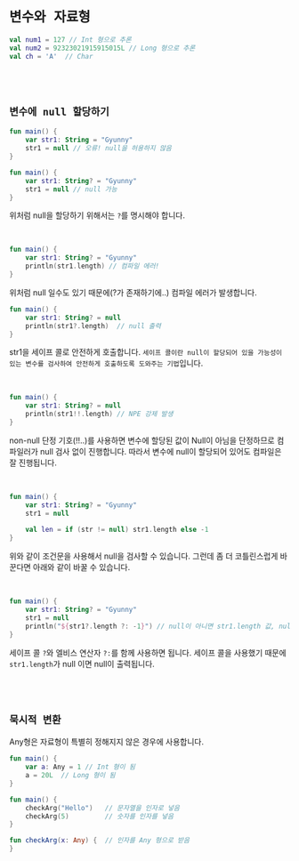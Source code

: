 # `변수와 자료형`

```kotlin
val num1 = 127 // Int 형으로 추론
val num2 = 92323021915915015L // Long 형으로 추론
val ch = 'A'  // Char
```

<br> <br>

## `변수에 null 할당하기`

```kotlin
fun main() { 
    var str1: String = "Gyunny"
    str1 = null // 오류! null을 허용하지 않음 
}
```

```kotlin
fun main() {
    var str1: String? = "Gyunny"
    str1 = null // null 가능
}
```

위처럼 null을 할당하기 위해서는 `?`를 명시해야 합니다. 

<br>

```kotlin
fun main() {
    var str1: String? = "Gyunny"
    println(str1.length) // 컴파일 에러!
}
```

위처럼 null 일수도 있기 때문에(?가 존재하기에..) 컴파일 에러가 발생합니다.

```kotlin
fun main() {
    var str1: String? = null
    println(str1?.length)  // null 출력
}
```

str1을 세이프 콜로 안전하게 호출합니다. `세이프 콜이란 null이 할당되어 있을 가능성이 있는 변수를 검사하여 안전하게 호출하도록 도와주는 기법`입니다.

<br>

```kotlin
fun main() {
    var str1: String? = null
    println(str1!!.length) // NPE 강제 발생
}
```

non-null 단정 기호(!!..)를 사용하면 변수에 할당된 값이 Null이 아님을 단정하므로 컴파일러가 null 검사 없이 진행합니다. 따라서 변수에 null이 할당되어 있어도 컴파일은 잘 진행됩니다.

<br>

```kotlin
fun main() {
    var str1: String? = "Gyunny"
    str1 = null
    
    val len = if (str != null) str1.length else -1
}
```

위와 같이 조건문을 사용해서 null을 검사할 수 있습니다. 그런데 좀 더 코틀린스럽게 바꾼다면 아래와 같이 바꿀 수 있습니다.

<br>

```kotlin
fun main() {
    var str1: String? = "Gyunny"
    str1 = null
    println("${str1?.length ?: -1}") // null이 아니면 str1.length 값, null 이면 -1 반환
}
```

세이프 콜 `?`와 엘비스 연산자 `?:`를 함께 사용하면 됩니다. 세이프 콜을 사용했기 때문에 `str1.length`가 null 이면 null이 출력됩니다.

<br> <br>

## `묵시적 변환`

Any형은 자료형이 특별히 정해지지 않은 경우에 사용합니다. 

```kotlin
fun main() {
    var a: Any = 1 // Int 형이 됨
    a = 20L  // Long 형이 됨
}
```

```kotlin
fun main() {
    checkArg("Hello")   // 문자열을 인자로 넣음
    checkArg(5)         // 숫자를 인자를 넣음
}

fun checkArg(x: Any) {  // 인자를 Any 형으로 받음
}
```
